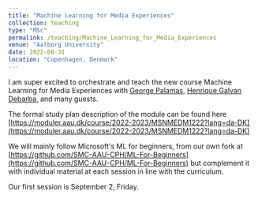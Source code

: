 ```yaml
---
title: "Machine Learning for Media Experiences"
collection: teaching
type: "MSc"
permalink: /teaching/Machine_Learning_for_Media_Experiences
venue: "Aalborg University"
date: 2022-08-31
location: "Copenhagen, Denmark"
---
```

I am super excited to orchestrate and teach the new course Machine Learning for Media Experiences with [George Palamas](https://vbn.aau.dk/en/persons/141622), [Henrique Galvan Debarba](https://vbn.aau.dk/en/persons/153014), and many guests.

The formal study plan description of the module can be found here [https://moduler.aau.dk/course/2022-2023/MSNMEDM1222?lang=da-DK](https://moduler.aau.dk/course/2022-2023/MSNMEDM1222?lang=da-DK)

We will mainly follow Microsoft's ML for beginners, from our own fork at [https://github.com/SMC-AAU-CPH/ML-For-Beginners](https://github.com/SMC-AAU-CPH/ML-For-Beginners) but complement it with individual material at each session in line with the curriculum.

Our first session is September 2, Friday.
